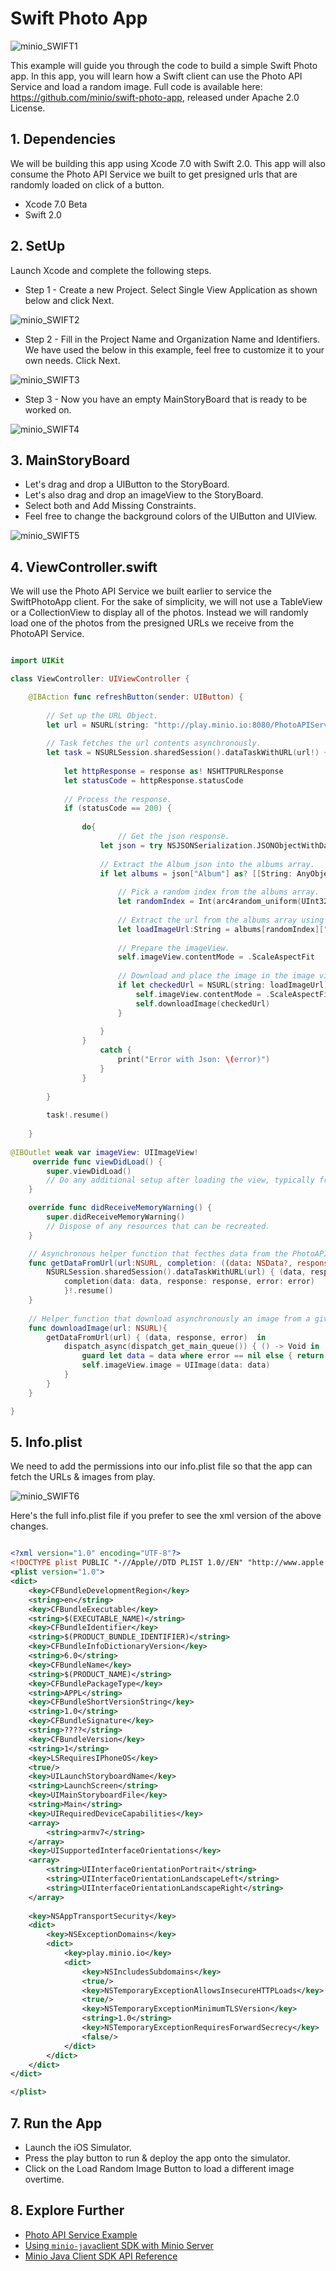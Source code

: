 # Swift Photo App

![minio_SWIFT1](https://github.com/minio/swift-photo-app/blob/master/docs/screenshots/minio-SWIFT1.jpg?raw=true)

This example will guide you through the code to build a simple Swift Photo app. In this app, you will learn how a Swift client can use the Photo API Service and load a random image. Full code is available here: https://github.com/minio/swift-photo-app, released under Apache 2.0 License.

##  1. Dependencies

We will be building this app using Xcode 7.0 with Swift 2.0. This app will also consume the Photo API Service we built to get presigned urls that are randomly loaded on click of a button.

* Xcode 7.0 Beta
* Swift 2.0

## 2. SetUp  

Launch Xcode and complete the following steps.

 * Step 1 - Create a new Project. Select Single View Application as shown below and click Next. 


![minio_SWIFT2](https://github.com/minio/swift-photo-app/blob/master/docs/screenshots/minio-SWIFT2.jpg?raw=true)


 * Step 2 - Fill in the Project Name and Organization Name and Identifiers. We have used the below in this example, feel free to customize it to your own needs. Click Next. 


![minio_SWIFT3](https://github.com/minio/swift-photo-app/blob/master/docs/screenshots/minio-SWIFT3.jpg?raw=true)


 * Step 3 -  Now you have an empty MainStoryBoard that is ready to be worked on.

![minio_SWIFT4](https://github.com/minio/swift-photo-app/blob/master/docs/screenshots/minio-SWIFT4.jpg?raw=true)


## 3. MainStoryBoard  
 
 * Let's drag and drop a UIButton to the StoryBoard.
 * Let's also drag and drop an imageView to the StoryBoard.
 * Select both and Add Missing Constraints.
 * Feel free to change the background colors of the UIButton and UIView.

![minio_SWIFT5](https://github.com/minio/swift-photo-app/blob/master/docs/screenshots/minio-SWIFT5.jpg?raw=true)

 
## 4. ViewController.swift 

We will use the Photo API Service we built earlier to service the SwiftPhotoApp client. For the sake of simplicity, we will not use a TableView or a CollectionView to display all of the photos. Instead we will randomly load one of the photos from the presigned URLs we receive from the PhotoAPI Service.

```swift

import UIKit

class ViewController: UIViewController {

    @IBAction func refreshButton(sender: UIButton) {
        
        // Set up the URL Object.
        let url = NSURL(string: "http://play.minio.io:8080/PhotoAPIService-0.0.1-SNAPSHOT/minio/photoservice/list")
        
        // Task fetches the url contents asynchronously.
        let task = NSURLSession.sharedSession().dataTaskWithURL(url!) {(data, response, error) in
            
            let httpResponse = response as! NSHTTPURLResponse
            let statusCode = httpResponse.statusCode
            
            // Process the response.
            if (statusCode == 200) {
                
                do{
                		// Get the json response.
                    let json = try NSJSONSerialization.JSONObjectWithData(data!, options:.AllowFragments)
                    
                    // Extract the Album json into the albums array.
                    if let albums = json["Album"] as? [[String: AnyObject]] {
                    	
                      	// Pick a random index from the albums array.
                        let randomIndex = Int(arc4random_uniform(UInt32(albums.count)))
                        
                        // Extract the url from the albums array using this random index we generated.
                        let loadImageUrl:String = albums[randomIndex]["url"]  as! String
                        
                        // Prepare the imageView.
                        self.imageView.contentMode = .ScaleAspectFit
                        
                        // Download and place the image in the image view with a helper function.
                        if let checkedUrl = NSURL(string: loadImageUrl) {
                            self.imageView.contentMode = .ScaleAspectFit
                            self.downloadImage(checkedUrl)
                        }
                   
                    }
                }
                    catch {
                        print("Error with Json: \(error)")
                    }
                }
    
        }
        
        task!.resume()
        
    }
  
@IBOutlet weak var imageView: UIImageView!
     override func viewDidLoad() {
        super.viewDidLoad()
        // Do any additional setup after loading the view, typically from a nib.
    }

    override func didReceiveMemoryWarning() {
        super.didReceiveMemoryWarning()
        // Dispose of any resources that can be recreated.
    }

    // Asynchronous helper function that fecthes data from the PhotoAPIService.
    func getDataFromUrl(url:NSURL, completion: ((data: NSData?, response: NSURLResponse?, error: NSError? ) -> Void)) {
        NSURLSession.sharedSession().dataTaskWithURL(url) { (data, response, error) in
            completion(data: data, response: response, error: error)
            }!.resume()
    }
    
    // Helper function that download asynchronously an image from a given url.
    func downloadImage(url: NSURL){    
        getDataFromUrl(url) { (data, response, error)  in
            dispatch_async(dispatch_get_main_queue()) { () -> Void in
                guard let data = data where error == nil else { return }
                self.imageView.image = UIImage(data: data)
            }
        }
    }

}

```

## 5. Info.plist

We need to add the permissions into our info.plist file so that the app can fetch the URLs & images from play.

![minio_SWIFT6](https://github.com/minio/swift-photo-app/blob/master/docs/screenshots/minio-SWIFT6.jpg?raw=true)


Here's the full info.plist file  if you prefer to see the xml version of the above changes.

```xml

<?xml version="1.0" encoding="UTF-8"?>
<!DOCTYPE plist PUBLIC "-//Apple//DTD PLIST 1.0//EN" "http://www.apple.com/DTDs/PropertyList-1.0.dtd">
<plist version="1.0">
<dict>
	<key>CFBundleDevelopmentRegion</key>
	<string>en</string>
	<key>CFBundleExecutable</key>
	<string>$(EXECUTABLE_NAME)</string>
	<key>CFBundleIdentifier</key>
	<string>$(PRODUCT_BUNDLE_IDENTIFIER)</string>
	<key>CFBundleInfoDictionaryVersion</key>
	<string>6.0</string>
	<key>CFBundleName</key>
	<string>$(PRODUCT_NAME)</string>
	<key>CFBundlePackageType</key>
	<string>APPL</string>
	<key>CFBundleShortVersionString</key>
	<string>1.0</string>
	<key>CFBundleSignature</key>
	<string>????</string>
	<key>CFBundleVersion</key>
	<string>1</string>
	<key>LSRequiresIPhoneOS</key>
	<true/>
	<key>UILaunchStoryboardName</key>
	<string>LaunchScreen</string>
	<key>UIMainStoryboardFile</key>
	<string>Main</string>
	<key>UIRequiredDeviceCapabilities</key>
	<array>
		<string>armv7</string>
	</array>
	<key>UISupportedInterfaceOrientations</key>
	<array>
		<string>UIInterfaceOrientationPortrait</string>
		<string>UIInterfaceOrientationLandscapeLeft</string>
		<string>UIInterfaceOrientationLandscapeRight</string>
	</array>
    
    <key>NSAppTransportSecurity</key>
    <dict>
        <key>NSExceptionDomains</key>
        <dict>
            <key>play.minio.io</key>
            <dict>
                <key>NSIncludesSubdomains</key>
                <true/>
                <key>NSTemporaryExceptionAllowsInsecureHTTPLoads</key>
                <true/>
                <key>NSTemporaryExceptionMinimumTLSVersion</key>
                <string>1.0</string>
                <key>NSTemporaryExceptionRequiresForwardSecrecy</key>
                <false/>
            </dict>
        </dict>
    </dict>
</dict>

</plist>

```

## 7. Run the App

* Launch the iOS Simulator. 
* Press the play button to run & deploy the app onto the simulator. 
* Click on the Load Random Image Button to load a different image overtime.

## 8. Explore Further

- [Photo API Service Example](https://docs.minio.io/docs/java-photo-api-service)
- [Using `minio-java`client SDK with Minio Server](https://docs.minio.io/docs/java-client-quickstart-guide) 
- [Minio Java Client SDK API Reference](https://docs.minio.io/docs/java-client-api-reference)
